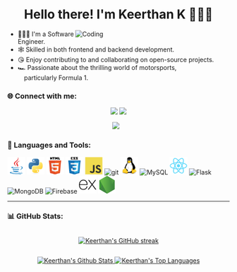 

<!--
**keerthnn/keerthnn** is a ✨ _special_ ✨ repository because its `README.md` (this file) appears on your GitHub profile.
-->




<h1 align="center"> Hello there! I'm Keerthan K 👨🏻‍💻</h1>
  
<img align="right" alt="Coding" width="350" src="[https://cdn.filestackcontent.com/efbSR18hT5uRKuo0zoMA](https://media3.giphy.com/media/v1.Y2lkPTc5MGI3NjExZ2I5N3Z1enJva213M21mcGRmNzUyYmlwdjdwN2UxbjQ0dnllbjhhZiZlcD12MV9pbnRlcm5hbF9naWZfYnlfaWQmY3Q9Zw/3ov9jNziFTMfzSumAw/giphy.gif)">

- 🧑🏻‍💻 I'm a Software Engineer.
- 🕸️ Skilled in both frontend and backend development.
- 😘 Enjoy contributing to and collaborating on open-source projects.
- 🏎️ Passionate about the thrilling world of motorsports,<br>&emsp;particularly Formula 1.


<h3 align="left">🌐 Connect with me:</h3>
<p align="center">
  <a href="https://www.linkedin.com/in/keerthan-k/"><img src="https://img.shields.io/badge/LinkedIn-%230077B5.svg?&style=for-the-badge&logo=linkedin&logoColor=white " target="_blank"/></a>
  <a href="https://mail.google.com/mail/?view=cm&fs=1&to=keerthankarkera101@gmail.com"><img src="https://img.shields.io/badge/Gmail-%23D14836.svg?&style=for-the-badge&logo=gmail&logoColor=white "target="_blank" /></a>

</p>
<p align="center">
  <a href="https://keerthnn.github.io/My-Portfolio/"><img src="https://img.shields.io/badge/My_Portfolio-000?style=for-the-badge&logo=ko-fi&logoColor=white "target="_blank" /></a>&nbsp;&nbsp;&nbsp;
</p>

<h3 align="left">🚀 Languages and Tools:</h3>
<p>
  <img src="https://raw.githubusercontent.com/devicons/devicon/master/icons/java/java-original.svg" alt="java" width="40" height="40"/>
  <img src="https://raw.githubusercontent.com/devicons/devicon/master/icons/python/python-original.svg" alt="python" width="40" height="40"/>
  <img src="https://raw.githubusercontent.com/devicons/devicon/master/icons/html5/html5-original-wordmark.svg" alt="html5" width="40" height="40"/>
  <img src="https://raw.githubusercontent.com/devicons/devicon/master/icons/css3/css3-original-wordmark.svg" alt="css3" width="40" height="40"/>
  <img src="https://raw.githubusercontent.com/devicons/devicon/master/icons/javascript/javascript-original.svg" alt="javascript" width="40" height="40"/>
  <img src="https://www.vectorlogo.zone/logos/git-scm/git-scm-icon.svg" alt="git" width="40" height="40"/>
  <img src="https://raw.githubusercontent.com/devicons/devicon/master/icons/linux/linux-original.svg" alt="linux" width="40" height="40"/>
  <img src="https://img.icons8.com/color/48/000000/mysql-logo.png" alt="MySQL" width="40" height="40">
  <img src="https://raw.githubusercontent.com/devicons/devicon/master/icons/react/react-original.svg" alt="React.js" width="40" height="40"/>
  <img src="https://img.icons8.com/fluency/48/000000/flask.png" alt="Flask" width="40" height="40"/>
  <img src="https://img.icons8.com/color/48/000000/mongodb.png" alt="MongoDB" width="40" height="40"/>
  <img src="https://img.icons8.com/color/48/000000/firebase.png" alt="Firebase" width="40" height="40"/>
  <img src="https://raw.githubusercontent.com/devicons/devicon/master/icons/express/express-original.svg" alt="Express.js" width="40" height="40"/>
  <img src="https://raw.githubusercontent.com/devicons/devicon/master/icons/nodejs/nodejs-original.svg" alt="Node.js" width="40" height="40"/>
</p>







<hr>

  <h3 align="left">📊 GitHub Stats:</h3>
<div style="display: flex; flex-direction: column; align-items: center;">



<p align="center">
  <a href="https://github.com/keerthnn?tab=repositories">
    <img src="https://github-readme-streak-stats.herokuapp.com/?user=keerthnn&theme=tokyonight&hide_border=true" alt="Keerthan's GitHub streak"/>
  </a>
</p>


<p align="center">
  <a href="https://github.com/keerthnn?tab=repositories">
    <img alt="Keerthan's Github Stats" src="https://denvercoder1-github-readme-stats.vercel.app/api?username=keerthnn&show_icons=true&count_private=true&theme=tokyonight&hide_border=true" height="180px"/>
  </a>
  <a href="https://github.com/keerthnn?tab=repositories">
    <img alt="Keerthan's Top Languages" src="https://denvercoder1-github-readme-stats.vercel.app/api/top-langs/?username=keerthnn&langs_count=8&layout=compact&theme=tokyonight&hide_border=true" height="180px"/>
  </a>
</p>

